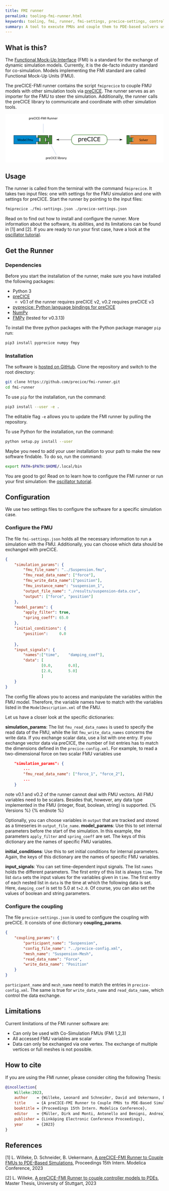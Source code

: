 ```yaml
---
title: FMI runner
permalink: tooling-fmi-runner.html
keywords: tooling, fmi, runner, fmi-settings, precice-settings, controller
summary: A tool to execute FMUs and couple them to PDE-based solvers using preCICE.
---
```


## What is this?

The [Functional Mock-Up Interface](https://fmi-standard.org/) (FMI) is a standard for the exchange of dynamic simulation models. Currently, it is the de-facto industry standard for co-simulation. Models implementing the FMI standard are called Functional Mock-Up Units (FMU).

The preCICE-FMI runner contains the script `fmiprecice` to couple FMU models with other simulation tools via [preCICE](https://precice.org/). The runner serves as an importer for the FMU to steer the simulation. Additionally, the runner calls the preCICE library to communicate and coordinate with other simulation tools.

![Software concept of the FMI runner](images/docs-tooling-fmi-runner-setup.png)

## Usage

The runner is called from the terminal with the command `fmiprecice`. It takes two input files: one with settings for the FMU simulation and one with settings for preCICE. Start the runner by pointing to the input files:

```bash
fmiprecice ./fmi-settings.json ./precice-settings.json
```

Read on to find out how to install and configure the runner. More information about the software, its abilities, and its limitations can be found in [1] and [2]. If you are ready to run your first case, have a look at the [oscillator tutorial](https://precice.org/tutorials-oscillator.html).

## Get the Runner

### Dependencies

Before you start the installation of the runner, make sure you have installed the following packages:

* Python 3
* [preCICE](https://precice.org/installation-overview.html)
  * v0.1 of the runner requires preCICE v2, v0.2 requires preCICE v3
* [pyprecice: Python language bindings for preCICE](https://github.com/precice/python-bindings)
* [NumPy](https://numpy.org/install/)
* [FMPy](https://fmpy.readthedocs.io/en/latest/install/) (tested for v0.3.13)

To install the three python packages with the Python package manager `pip` run:

```bash
pip3 install pyprecice numpy fmpy
```

### Installation

The software is [hosted on GitHub](https://github.com/precice/fmi-runner). Clone the repository and switch to the root directory:

```bash
git clone https://github.com/precice/fmi-runner.git
cd fmi-runner
```

To use `pip` for the installation, run the command:

```bash
pip3 install --user -e .
```

The editable flag `-e` allows you to update the FMI runner by pulling the repository.

To use Python for the installation, run the command:

```bash
python setup.py install --user
```

Maybe you need to add your user installation to your path to make the new software findable. To do so, run the command:

```bash
export PATH=$PATH:$HOME/.local/bin
```

You are good to go! Read on to learn how to configure the FMI runner or run your first simulation: the [oscillator tutorial](https://precice.org/tutorials-oscillator.html).

## Configuration

We use two settings files to configure the software for a specific simulation case.

### Configure the FMU

The file `fmi-settings.json` holds all the necessary information to run a simulation with the FMU. Additionally, you can choose which data should be exchanged with preCICE.

```json
{
    "simulation_params": {
        "fmu_file_name": "../Suspension.fmu",
        "fmu_read_data_name": ["force"],
        "fmu_write_data_name":["position"],
        "fmu_instance_name": "suspension_1",
        "output_file_name": "./results/suspension-data.csv",
        "output": ["force", "position"]
    },
    "model_params": {
        "apply_filter": true,
        "spring_coeff": 65.0
    },
    "initial_conditions": {
        "position":     0.0
  
    },
    "input_signals": {
        "names":["time",    "damping_coef"],
        "data": [
                [0.0,       0.0],
                [2.0,       5.0]
                ]
    }
}
```

The config file allows you to access and manipulate the variables within the FMU model. Therefore, the variable names have to match with the variables listed in the `ModelDescription.xml` of the FMU.

Let us have a closer look at the specific dictionaries:

**simulation_params**: The list `fmu_read_data_names` is used to specify the read data of the FMU, while the list `fmu_write_data_names` concerns the write data. If you exchange scalar data, use a list with one entry. If you exchange vector data via preCICE, the number of list entries has to match the dimensions defined in the `precice-config.xml`. For example, to read a two-dimensional force on two scalar FMU variables use

```json
    "simulation_params": {
        ...
        "fmu_read_data_name": ["force_1", "force_2"],
        ...
    }
```

note v0.1 and v0.2 of the runner cannot deal with FMU vectors. All FMU variables need to be scalars. Besides that, however, any data type implemented in the FMU (integer, float, boolean, string) is supported.
{% Versions %}
{% endnote %}

Optionally, you can choose variables in `output` that are tracked and stored as a timeseries in `output_file_name`.
**model_params**: Use this to set internal parameters before the start of the simulation. In this example, the parameters `apply_filter` and `spring_coeff` are set. The keys of this dictionary are the names of specific FMU variables.

**initial_conditions**: Use this to set initial conditions for internal parameters. Again, the keys of this dictionary are the names of specific FMU variables.

**input_signals**: You can set time-dependent input signals. The list `names` holds the different parameters. The first entry of this list is always `time`. The list `data` sets the input values for the variables given in `time`. The first entry of each nested list in `data` is the time at which the following data is set. Here, `damping_coef` is set to 5.0 at `t=2.0`. Of course, you can also set the values of boolean and string parameters.

### Configure the coupling

The file `precice-settings.json` is used to configure the coupling with preCICE. It consists of one dictionary **coupling_params**.

```json
{
    "coupling_params": {
        "participant_name": "Suspension",
        "config_file_name": "../precice-config.xml",
        "mesh_name": "Suspension-Mesh",
        "read_data_name": "Force", 
        "write_data_name": "Position"
    }
}
```

`participant_name` and `mesh_name` need to match the entries in `precice-config.xml`. The same is true for `write_data_name` and `read_data_name`, which control the data exchange.

## Limitations

Current limitations of the FMI runner software are:

* Can only be used with Co-Simulation FMUs (FMI 1,2,3)
* All accessed FMU variables are scalar
* Data can only be exchanged via one vertex. The exchange of multiple vertices or full meshes is not possible.

## How to cite

If you are using the FMI runner, pĺease consider citing the following Thesis:

```bibtex
@incollection{
    Willeke:2023,
    author    = {Willeke, Leonard and Schneider, David and Uekermann, Benjamin},
    title     = {A preCICE-FMI Runner to Couple FMUs to PDE-Based Simulations},
    booktitle = {Proceedings 15th Intern. Modelica Conference},
    editor    = {Müller, Dirk and Monti, Antonello and Benigni, Andrea},
    publisher = {Linköping Electronic Conference Proceedings},
    year      = {2023}
}
```

## References

[1] L. Willeke, D. Schneider, B. Uekermann, [A preCICE-FMI Runner to Couple FMUs to PDE-Based Simulations](https://doi.org/10.3384/ecp204), Proceedings 15th Intern. Modelica Conference, 2023

[2] L. Willeke, [A preCICE-FMI Runner to couple controller models to PDEs](https://doi.org/10.18419/opus-13130), Master Thesis, University of Stuttgart, 2023
